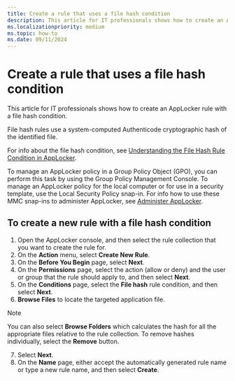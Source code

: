 ```yaml
---
title: Create a rule that uses a file hash condition
description: This article for IT professionals shows how to create an AppLocker rule with a file hash condition.
ms.localizationpriority: medium
ms.topic: how-to
ms.date: 09/11/2024
---
```


# Create a rule that uses a file hash condition

This article for IT professionals shows how to create an AppLocker rule with a file hash condition.

File hash rules use a system-computed Authenticode cryptographic hash of the identified file.

For info about the file hash condition, see [Understanding the File Hash Rule Condition in AppLocker](understanding-the-file-hash-rule-condition-in-applocker.md).

To manage an AppLocker policy in a Group Policy Object (GPO), you can perform this task by using the Group Policy Management Console. To manage an AppLocker policy for the local computer or for use in a security template, use the Local Security Policy snap-in. For info how to use these MMC snap-ins to administer AppLocker, see [Administer AppLocker](administer-applocker.md#using-the-mmc-snap-ins-to-administer-applocker).

## To create a new rule with a file hash condition

1. Open the AppLocker console, and then select the rule collection that you want to create the rule for.
2. On the **Action** menu, select **Create New Rule**.
3. On the **Before You Begin** page, select **Next**.
4. On the **Permissions** page, select the action (allow or deny) and the user or group that the rule should apply to, and then select **Next**.
5. On the **Conditions** page, select the **File hash** rule condition, and then select **Next**.
6. **Browse Files** to locate the targeted application file.

  > [!NOTE]
  > You can also select **Browse Folders** which calculates the hash for all the appropriate files relative to the rule collection. To remove hashes individually, select the **Remove** button.

7. Select **Next**.
8. On the **Name** page, either accept the automatically generated rule name or type a new rule name, and then select **Create**.
